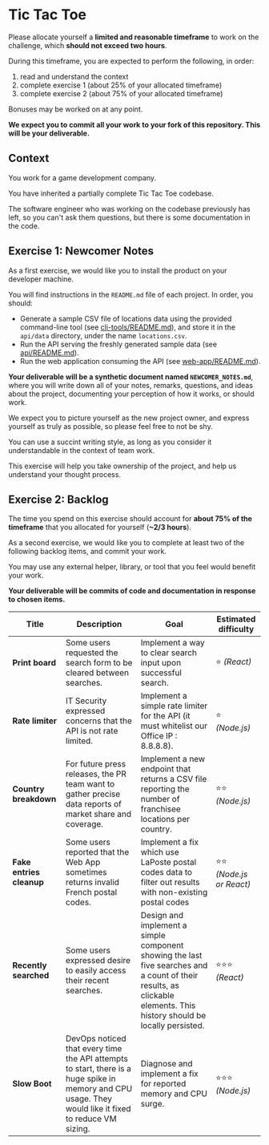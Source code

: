 # Tic Tac Toe

Please allocate yourself a **limited and reasonable timeframe** to work on the challenge, which **should not exceed two hours**.

During this timeframe, you are expected to perform the following, in order:

1. read and understand the context
2. complete exercise 1 (about 25% of your allocated timeframe)
3. complete exercise 2 (about 75% of your allocated timeframe)

Bonuses may be worked on at any point.

**We expect you to commit all your work to your fork of this repository. This will be your deliverable.**

## Context

You work for a game development company.

You have inherited a partially complete Tic Tac Toe codebase.

The software engineer who was working on the codebase previously has left, so you can't ask them questions, but there is some documentation in the code.

## Exercise 1: Newcomer Notes

As a first exercise, we would like you to install the product on your developer machine.

You will find instructions in the `README.md` file of each project. In order, you should:

- Generate a sample CSV file of locations data using the provided command-line tool (see [cli-tools/README.md](cli-tools/README.md)), and store it in the `api/data` directory, under the name `locations.csv`.
- Run the API serving the freshly generated sample data (see [api/README.md](api/README.md)).
- Run the web application consuming the API (see [web-app/README.md](web-app/README.md)).

**Your deliverable will be a synthetic document named `NEWCOMER_NOTES.md`**, where you will write down all of your notes, remarks, questions, and ideas about the project, documenting your perception of how it works, or should work.

We expect you to picture yourself as the new project owner, and express yourself as truly as possible, so please feel free to not be shy.

You can use a succint writing style, as long as you consider it understandable in the context of team work.

This exercise will help you take ownership of the project, and help us understand your thought process.

## Exercise 2: Backlog

The time you spend on this exercise should account for **about 75% of the timeframe** that you allocated for yourself (**~2/3 hours**).

As a second exercise, we would like you to complete at least two of the following backlog items, and commit your work.

You may use any external helper, library, or tool that you feel would benefit your work.

**Your deliverable will be commits of code and documentation in response to chosen items.**

Title | Description | Goal | Estimated difficulty
--- | --- | --- | ---
**Print board** | Some users requested the search form to be cleared between searches. | Implement a way to clear search input upon successful search. | ⭐️ _(React)_
**Rate limiter** | IT Security expressed concerns that the API is not rate limited. | Implement a simple rate limiter for the API (it must whitelist our Office IP : 8.8.8.8). | ⭐️ _(Node.js)_
**Country breakdown** | For future press releases, the PR team want to gather precise data reports of market share and coverage. | Implement a new endpoint that returns a CSV file reporting the number of franchisee locations per country. | ⭐️⭐️ _(Node.js)_
**Fake entries cleanup** | Some users reported that the Web App sometimes returns invalid French postal codes. | Implement a fix which use LaPoste postal codes data to filter out results with non-existing postal codes | ⭐️⭐️ _(Node.js or React)_
**Recently searched** | Some users expressed desire to easily access their recent searches. | Design and implement a simple component showing the last five searches and a count of their results, as clickable elements. This history should be locally persisted. | ⭐️⭐️⭐️ _(React)_
**Slow Boot** | DevOps noticed that every time the API attempts to start, there is a huge spike in memory and CPU usage. They would like it fixed to reduce VM sizing. | Diagnose and implement a fix for reported memory and CPU surge. | ⭐️⭐️⭐️ _(Node.js)_